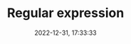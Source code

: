 ---
title: Regular expression
date: 2022-12-31, 17:33:33
tags: compiler
book: Engineering a compiler
---